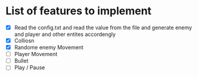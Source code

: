 # List of features to implement

- [x] Read the config.txt and read the value from the file and generate enemy and player and other entites accordengly
- [X] Colliosn 
- [x] Randome enemy Movement
- [ ] Player Movement
- [ ] Bullet
- [ ] Play / Pause
